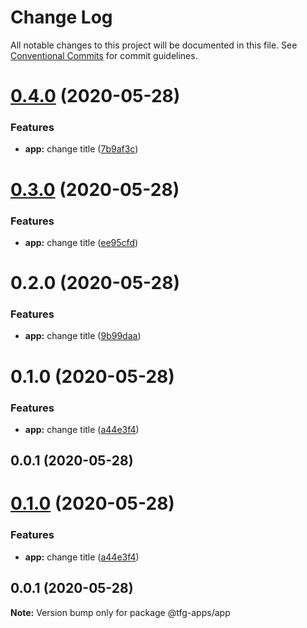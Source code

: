 # Change Log

All notable changes to this project will be documented in this file.
See [Conventional Commits](https://conventionalcommits.org) for commit guidelines.

# [0.4.0](https://github.com/isidrok/tfg/compare/@tfg-apps/app@0.3.0...@tfg-apps/app@0.4.0) (2020-05-28)


### Features

* **app:** change title ([7b9af3c](https://github.com/isidrok/tfg/commit/7b9af3c4f38df58fbe7f10eac7b44057dc43862a))





# [0.3.0](https://github.com/isidrok/tfg/compare/@tfg-apps/app@0.2.0...@tfg-apps/app@0.3.0) (2020-05-28)


### Features

* **app:** change title ([ee95cfd](https://github.com/isidrok/tfg/commit/ee95cfde3186e82621631eaa7119b0f8431695f6))





# 0.2.0 (2020-05-28)


### Features

* **app:** change title ([9b99daa](https://github.com/isidrok/tfg/commit/9b99daa76e995332b3f275a70bac7a598cad657d))



# 0.1.0 (2020-05-28)


### Features

* **app:** change title ([a44e3f4](https://github.com/isidrok/tfg/commit/a44e3f46ce8afb03d5eb320f11eee05565a90287))



## 0.0.1 (2020-05-28)





# [0.1.0](https://github.com/isidrok/tfg/compare/v0.0.1...v0.1.0) (2020-05-28)


### Features

* **app:** change title ([a44e3f4](https://github.com/isidrok/tfg/commit/a44e3f46ce8afb03d5eb320f11eee05565a90287))





## 0.0.1 (2020-05-28)

**Note:** Version bump only for package @tfg-apps/app
